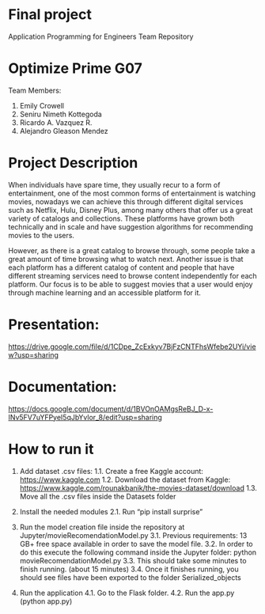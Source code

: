 # Final project
Application Programming for Engineers 
Team Repository

# Optimize Prime G07

Team Members:

1. Emily Crowell
2. Seniru Nimeth Kottegoda
3. Ricardo A. Vazquez R.
4. Alejandro Gleason Mendez

# Project Description

When individuals have spare time, they usually recur to a form of entertainment, one of the most common forms of entertainment is watching movies, nowadays we can achieve this through different digital services such as Netflix, Hulu, Disney Plus, among many others that offer us a great variety of catalogs and collections. These platforms have grown both technically and in scale and have suggestion algorithms for recommending movies to the users. 

However, as there is a great catalog to browse through, some people take a great amount of time browsing what to watch next. Another issue is that each platform has a different catalog of content and people that have different streaming services need to browse content independently for each platform. Our focus is to be able to suggest movies that a user would enjoy through machine learning and an accessible platform for it.

# Presentation: 
https://drive.google.com/file/d/1CDpe_ZcExkyv7BjFzCNTFhsWfebe2UYi/view?usp=sharing

# Documentation: 
https://docs.google.com/document/d/1BVOnOAMgsReBJ_D-x-INv5FV7uYFPyeI5qJbYvlor_8/edit?usp=sharing

# How to run it
1. Add dataset .csv files:
  1.1. Create a free Kaggle account: https://www.kaggle.com
  1.2. Download the dataset from Kaggle: https://www.kaggle.com/rounakbanik/the-movies-dataset/download
  1.3. Move all the .csv files inside the Datasets folder

2. Install the needed modules
2.1. Run “pip install surprise”

3. Run the model creation file inside the repository at Jupyter/movieRecomendationModel.py
  3.1. Previous requirements: 13 GB+ free space available in order to save the model file.
  3.2. In order to do this execute the following command inside the Jupyter folder: python movieRecomendationModel.py
  3.3. This should take some minutes to finish running. (about 15 minutes)
  3.4. Once it finishes running, you should see files have been exported to the folder Serialized_objects

4. Run the application
  4.1. Go to the Flask folder.
  4.2. Run the app.py (python app.py)
